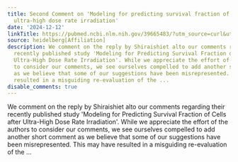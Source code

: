```yaml
---
title: Second Comment on 'Modeling for predicting survival fraction of cells after
  ultra-high dose rate irradiation'
date: '2024-12-12'
linkTitle: https://pubmed.ncbi.nlm.nih.gov/39665483/?utm_source=curl&utm_medium=rss&utm_campaign=pubmed-2&utm_content=1FakS-2QOkCT8HsMOQP1bCRQ4YzyumYOmxmF0moLsQ3dFB1E9V&fc=20220326224207&ff=20241212174419&v=2.18.0.post9+e462414
source: heidelberg[Affiliation]
description: We comment on the reply by Shiraishiet alto our comments regarding their
  recently published study 'Modeling for Predicting Survival Fraction of Cells after
  Ultra-High Dose Rate Irradiation'. While we appreciate the effort of the authors
  to consider our comments, we see ourselves compelled to add another short comment
  as we believe that some of our suggestions have been misrepresented. This may have
  resulted in a misguiding re-evaluation of the ...
disable_comments: true
---
```

We comment on the reply by Shiraishiet alto our comments regarding their recently published study 'Modeling for Predicting Survival Fraction of Cells after Ultra-High Dose Rate Irradiation'. While we appreciate the effort of the authors to consider our comments, we see ourselves compelled to add another short comment as we believe that some of our suggestions have been misrepresented. This may have resulted in a misguiding re-evaluation of the ...